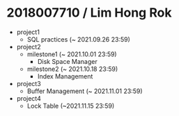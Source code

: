 # 2018007710 / Lim Hong Rok

* project1
  * SQL practices (~ 2021.09.26 23:59) 
* project2
  * milestone1 (~ 2021.10.01 23:59)
    * Disk Space Manager 
  * milestone2 (~ 2021.10.18 23:59)
    * Index Management
* project3
  * Buffer Management (~ 2021.11.01 23:59)
* project4
  * Lock Table (~2021.11.15 23:59)
